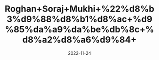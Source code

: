 ---
title: 'Roghan+Soraj+Mukhi+%22%d8%b3%d9%88%d8%b1%d8%ac+%d9%85%da%a9%da%be%db%8c+%d8%a2%d8%a6%d9%84+'
date: '2022-11-24' 
metatag: '' 
inventory: '0' 
draft: false 
# meta description 
shortDescripton: 'Sunflower+Seeds+Oil%22++It+promotes+heart+heath.+Sunflower+oil+contains+more+than+80%25+of+monounsaturated+fats+which+makes+it+good+for+your+heart.It+is+also+good+for+skin.'
description: 'Oil+%d8%b1%d9%88%d8%ba%d9%86+%d8%aa%db%8c%d9%84'
longdescription: ''
tags: ''
brand: ''
subCategory: ''
unit: '10 ml-Pk'
sellCount: '0'
featured: False
# product Price
price: '40.0'
# Product Short Description
shortDescription: 'Sunflower+Seeds+Oil%22++It+promotes+heart+heath.+Sunflower+oil+contains+more+than+80%25+of+monounsaturated+fats+which+makes+it+good+for+your+heart.It+is+also+good+for+skin.'
productID: '4F64F412-2243-ED11-996A-005056B3A416'
type: 'products'
category: 'Oil+%d8%b1%d9%88%d8%ba%d9%86+%d8%aa%db%8c%d9%84' 
thumnailproduct: 'https://eraconnect.blob.core.windows.net/product-images/aminsaddiquidawakhana/36ac63a9-9da8-468f-9649-5723b92d9f0d.webp' 
images:
  - image: 'https://eraconnect.blob.core.windows.net/product-images/aminsaddiquidawakhana/36ac63a9-9da8-468f-9649-5723b92d9f0d.webp'  
Variants:
---